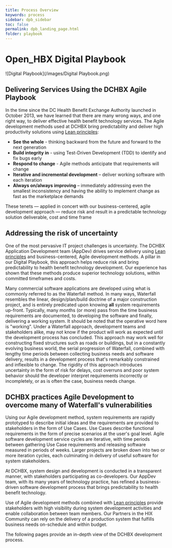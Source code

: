 ```yaml
---
title: Process Overview
keywords: process
sidebar: dpb_sidebar
toc: false
permalink: dpb_landing_page.html
folder: playbook
---
```

# Open_HBX Digital Playbook 

![Digital Playbook](/images/Digital Playbook.png)


 
## Delivering Services Using the DCHBX Agile Playbook
In the time since the DC Health Benefit Exchange Authority launched in October 2013, we have learned that there are many wrong ways, and one right way, to deliver effective health benefit technology services.  The Agile development methods used at DCHBX bring predictability and deliver high productivity solutions using [Lean principles](http://www.poppendieck.com/):

* **See the whole** - thinking backward from the future and forward to the next generation
* **Build integrity in** - using Test-Driven Development (TDD) to identify and fix bugs early
* **Respond to change** - Agile methods anticipate that requirements will change
* **Iterative and incremental development** – deliver working software with each iteration
* **Always on/always improving** – immediately addressing even the smallest inconsistency and having the ability to implement change as fast as the marketplace demands

These tenets — applied in concert with our business-centered, agile development approach — reduce risk and result in a predictable technology solution deliverable, cost and time frame

## Addressing the risk of uncertainty
One of the most pervasive IT project challenges is uncertainty. The DCHBX Application Development team (AppDev) drives service delivery using [Lean principles](http://www.poppendieck.com/) and business-centered, Agile development methods.  A pillar in our Digital Playbook, this approach helps reduce risk and bring predictability to health benefit technology development.  Our experience has shown that these methods produce superior technology solutions, within committed timeframes and costs.

Many commercial software applications are developed using what is commonly referred to as the Waterfall method. In many ways, Waterfall resembles the linear, design/plan/build doctrine of a major construction project, and is entirely predicated upon knowing **all** system requirements up-front.  Typically, many months (or more) pass from the time business requirements are documented, to developing the software and finally, delivering a working system. It should be noted that the operative word here is &quot;working&quot;.  Under a Waterfall approach, development teams and stakeholders alike, may not know if the product will work as expected until the development process has concluded.  This approach may work well for constructing fixed structures such as roads or buildings, but in a constantly evolving business world, the serial progression of Waterfall, combined with lengthy time periods between collecting business needs and software delivery, results in a development process that&#39;s remarkably constrained and inflexible to change. The rigidity of this approach introduces uncertainty in the form of risk for delays, cost overruns and poor system behavior should the developer interpret requirements incorrectly or incompletely, or as is often the case, business needs change.

## DCHBX practices Agile Development to overcome many of Waterfall&#39;s vulnerabilities
Using our Agile development method, system requirements are rapidly prototyped to describe initial ideas and the requirements are provided to stakeholders in the form of Use Cases.  Use Cases describe functional requirements in the form of precise scenarios at the user&#39;s goal level.  Agile software development service cycles are iterative, with time periods between gathering Use Case requirements and releasing software measured in periods of weeks.  Larger projects are broken down into two or more iteration cycles, each culminating in delivery of useful software for system stakeholders.

At DCHBX, system design and development is conducted in a transparent manner, with stakeholders participating as co-developers.  Our AppDev team, with its many years of technology practice, has refined a business-driven software development process that brings predictability to health benefit technology.

Use of Agile development methods combined with [Lean principles](http://www.poppendieck.com/) provide stakeholders with high visibility during system development activities and enable collaboration between team members.   Our Partners in the HIX Community can rely on the delivery of a production system that fulfills business needs on-schedule and within budget.

The following pages provide an in-depth view of the DCHBX development process.
